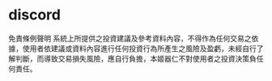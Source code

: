 # discord
免責條例聲明
系統上所提供之投資建議及參考資料內容，不得作為任何交易之依據，使用者依建議或資料內容進行任何投資行為所產生之風險及盈虧，未經自行了解判斷，而導致交易損失風險，應自行負擔，本姬器仁不對使用者之投資決策負任何責任。
